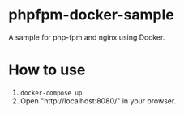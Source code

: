 # phpfpm-docker-sample
A sample for php-fpm and nginx using Docker.

# How to use

1. `docker-compose up`
1. Open "http://localhost:8080/" in your browser.
